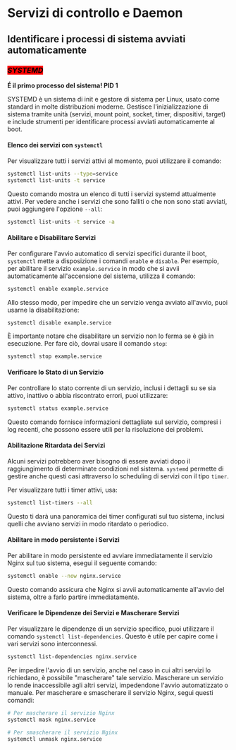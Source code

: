 # Servizi di controllo e Daemon

## Identificare i processi di sistema avviati automaticamente

### _<mark style="background-color:red;">SYSTEMD</mark>_

**É il primo processo del sistema! PID 1**

SYSTEMD è un sistema di init e gestore di sistema per Linux, usato come standard in molte distribuzioni moderne. Gestisce l'inizializzazione di sistema tramite unità (servizi, mount point, socket, timer, dispositivi, target) e include strumenti per identificare processi avviati automaticamente al boot.

#### Elenco dei servizi con `systemctl`

Per visualizzare tutti i servizi attivi al momento, puoi utilizzare il comando:

```bash
systemctl list-units --type=service
systemctl list-units -t service
```

Questo comando mostra un elenco di tutti i servizi systemd attualmente attivi. Per vedere anche i servizi che sono falliti o che non sono stati avviati, puoi aggiungere l'opzione `--all`:

```bash
systemctl list-units -t service -a
```

#### Abilitare e Disabilitare Servizi

Per configurare l'avvio automatico di servizi specifici durante il boot, `systemctl` mette a disposizione i comandi `enable` e `disable`. Per esempio, per abilitare il servizio `example.service` in modo che si avvii automaticamente all'accensione del sistema, utilizza il comando:

```bash
systemctl enable example.service
```

Allo stesso modo, per impedire che un servizio venga avviato all'avvio, puoi usarne la disabilitazione:

```
systemctl disable example.service
```

È importante notare che disabilitare un servizio non lo ferma se è già in esecuzione. Per fare ciò, dovrai usare il comando `stop`:

```bash
systemctl stop example.service
```

#### Verificare lo Stato di un Servizio

Per controllare lo stato corrente di un servizio, inclusi i dettagli su se sia attivo, inattivo o abbia riscontrato errori, puoi utilizzare:

```bash
systemctl status example.service
```

Questo comando fornisce informazioni dettagliate sul servizio, compresi i log recenti, che possono essere utili per la risoluzione dei problemi.

#### Abilitazione Ritardata dei Servizi

Alcuni servizi potrebbero aver bisogno di essere avviati dopo il raggiungimento di determinate condizioni nel sistema. `systemd` permette di gestire anche questi casi attraverso lo scheduling di servizi con il tipo `timer`.

Per visualizzare tutti i timer attivi, usa:

```bash
systemctl list-timers --all
```

Questo ti darà una panoramica dei timer configurati sul tuo sistema, inclusi quelli che avviano servizi in modo ritardato o periodico.

#### Abilitare in modo persistente i Servizi

Per abilitare in modo persistente ed avviare immediatamente il servizio Nginx sul tuo sistema, esegui il seguente comando:

```bash
systemctl enable --now nginx.service
```

Questo comando assicura che Nginx si avvii automaticamente all'avvio del sistema, oltre a farlo partire immediatamente.

#### Verificare le Dipendenze dei Servizi e Mascherare Servizi

Per visualizzare le dipendenze di un servizio specifico, puoi utilizzare il comando `systemctl list-dependencies`. Questo è utile per capire come i vari servizi sono interconnessi.

```bash
systemctl list-dependencies nginx.service
```

Per impedire l'avvio di un servizio, anche nel caso in cui altri servizi lo richiedano, è possibile "mascherare" tale servizio. Mascherare un servizio lo rende inaccessibile agli altri servizi, impedendone l'avvio automatizzato o manuale. Per mascherare e smascherare il servizio Nginx, segui questi comandi:

```bash
# Per mascherare il servizio Nginx
systemctl mask nginx.service

# Per smascherare il servizio Nginx
systemctl unmask nginx.service
```

